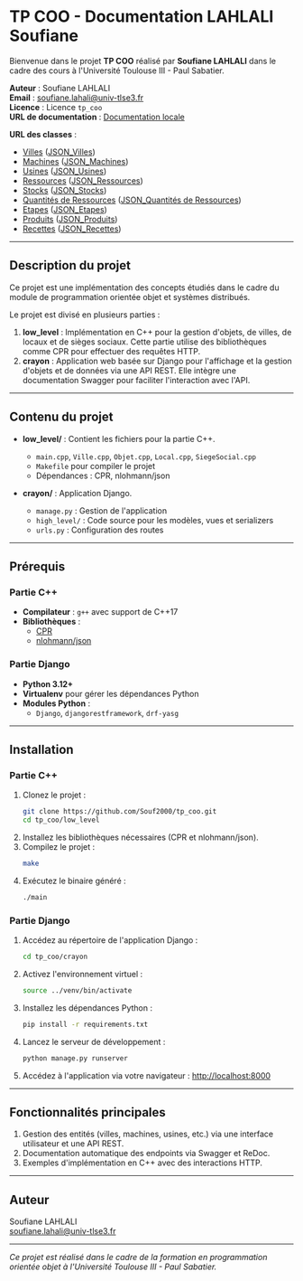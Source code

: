 # TP COO - Documentation LAHLALI Soufiane

Bienvenue dans le projet **TP COO** réalisé par **Soufiane LAHLALI** dans le cadre des cours à l'Université Toulouse III - Paul Sabatier.

**Auteur** : Soufiane LAHLALI  
**Email** : [soufiane.lahali@univ-tlse3.fr](mailto:soufiane.lahali@univ-tlse3.fr)  
**Licence** : Licence `tp_coo`  
**URL de documentation** : [Documentation locale](http://localhost:8000/docs/)  

**URL des classes** :

- [Villes](http://localhost:8000/api/villes/) ([JSON_Villes](http://localhost:8000/api/villes/?format=json))
- [Machines](http://localhost:8000/api/machines/) ([JSON_Machines](http://localhost:8000/api/machines/?format=json))
- [Usines](http://localhost:8000/api/usines/) ([JSON_Usines](http://localhost:8000/api/usines/?format=json))
- [Ressources](http://localhost:8000/api/ressources/) ([JSON_Ressources](http://localhost:8000/api/ressources/?format=json))
- [Stocks](http://localhost:8000/api/stocks/) ([JSON_Stocks](http://localhost:8000/api/stocks/?format=json))
- [Quantités de Ressources](http://localhost:8000/api/quantites_ressources/) ([JSON_Quantités de Ressources](http://localhost:8000/api/quantites_ressources/?format=json))
- [Etapes](http://localhost:8000/api/etapes/) ([JSON_Etapes](http://localhost:8000/api/etapes/?format=json))
- [Produits](http://localhost:8000/api/produits/) ([JSON_Produits](http://localhost:8000/api/produits/?format=json))
- [Recettes](http://localhost:8000/api/recettes/) ([JSON_Recettes](http://localhost:8000/api/recettes/?format=json))

---

## Description du projet

Ce projet est une implémentation des concepts étudiés dans le cadre du module de programmation orientée objet et systèmes distribués.

Le projet est divisé en plusieurs parties :

1. **low_level** : Implémentation en C++ pour la gestion d'objets, de villes, de locaux et de sièges sociaux. Cette partie utilise des bibliothèques comme CPR pour effectuer des requêtes HTTP.
2. **crayon** : Application web basée sur Django pour l'affichage et la gestion d'objets et de données via une API REST. Elle intègre une documentation Swagger pour faciliter l'interaction avec l'API.

---

## Contenu du projet

- **low_level/** : Contient les fichiers pour la partie C++.
  - `main.cpp`, `Ville.cpp`, `Objet.cpp`, `Local.cpp`, `SiegeSocial.cpp`
  - `Makefile` pour compiler le projet
  - Dépendances : CPR, nlohmann/json

- **crayon/** : Application Django.
  - `manage.py` : Gestion de l'application
  - `high_level/` : Code source pour les modèles, vues et serializers
  - `urls.py` : Configuration des routes

---

## Prérequis

### Partie C++
- **Compilateur** : `g++` avec support de C++17
- **Bibliothèques** :
  - [CPR](https://github.com/libcpr/cpr)
  - [nlohmann/json](https://github.com/nlohmann/json)

### Partie Django
- **Python 3.12+**
- **Virtualenv** pour gérer les dépendances Python
- **Modules Python** :
  - `Django`, `djangorestframework`, `drf-yasg`

---

## Installation

### Partie C++
1. Clonez le projet :
   ```bash
   git clone https://github.com/Souf2000/tp_coo.git
   cd tp_coo/low_level
   ```
2. Installez les bibliothèques nécessaires (CPR et nlohmann/json).
3. Compilez le projet :
   ```bash
   make
   ```
4. Exécutez le binaire généré :
   ```bash
   ./main
   ```

### Partie Django
1. Accédez au répertoire de l'application Django :
   ```bash
   cd tp_coo/crayon
   ```
2. Activez l'environnement virtuel :
   ```bash
   source ../venv/bin/activate
   ```
3. Installez les dépendances Python :
   ```bash
   pip install -r requirements.txt
   ```
4. Lancez le serveur de développement :
   ```bash
   python manage.py runserver
   ```
5. Accédez à l'application via votre navigateur : [http://localhost:8000](http://localhost:8000)

---

## Fonctionnalités principales

1. Gestion des entités (villes, machines, usines, etc.) via une interface utilisateur et une API REST.
2. Documentation automatique des endpoints via Swagger et ReDoc.
3. Exemples d'implémentation en C++ avec des interactions HTTP.

---

## Auteur

Soufiane LAHLALI  
[soufiane.lahali@univ-tlse3.fr](mailto:soufiane.lahali@univ-tlse3.fr)

---

*Ce projet est réalisé dans le cadre de la formation en programmation orientée objet à l'Université Toulouse III - Paul Sabatier.*
